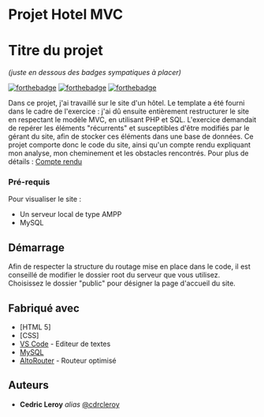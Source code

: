 # Projet Hotel MVC

# Titre du projet
_(juste en dessous des badges sympatiques à placer)_

[![forthebadge](https://forthebadge.com/images/badges/validated-html5.svg)](https://forthebadge.com) [![forthebadge](https://forthebadge.com/images/badges/uses-css.svg)](https://forthebadge.com) [![forthebadge](https://forthebadge.com/images/badges/powered-by-black-magic.svg)](https://forthebadge.com)

Dans ce projet, j'ai travaillé sur le site d'un hôtel. Le template a été fourni dans le cadre de l'exercice : j'ai dû ensuite entièrement restructurer le site en respectant le modèle MVC, en utilisant PHP et SQL.
L'exercice demandait de repérer les éléments "récurrents" et susceptibles d'être modifiés par le gérant du site, afin de stocker ces éléments dans une base de données.
Ce projet comporte donc le code du site, ainsi qu'un compte rendu expliquant mon analyse, mon cheminement et les obstacles rencontrés.
Pour plus de détails : [Compte rendu](https://github.com/cdrcleroy/hotelMVC/blob/main/doc/compte_rendu.pdf)

### Pré-requis

Pour visualiser le site :
- Un serveur local de type AMPP
- MySQL


## Démarrage

Afin de respecter la structure du routage mise en place dans le code, il est conseillé de modifier le dossier root du serveur que vous utilisez.
Choisissez le dossier "public" pour désigner la page d'accueil du site.

## Fabriqué avec

* [HTML 5]
* [CSS]
* [VS Code](https://code.visualstudio.com/) - Editeur de textes
* [MySQL](https://www.mysql.com/fr/)
* [AltoRouter](https://github.com/dannyvankooten/AltoRouter) - Routeur optimisé


## Auteurs

* **Cedric Leroy** _alias_ [@cdrcleroy](https://github.com/cdrcleroy)



